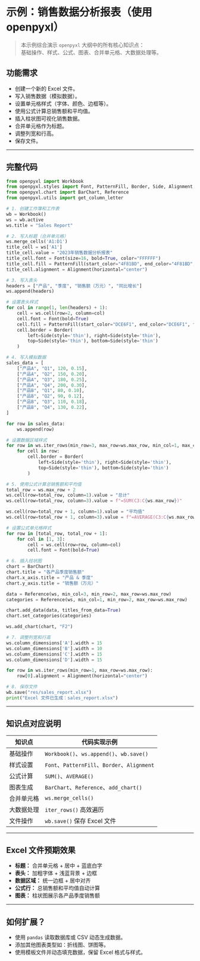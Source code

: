 
# 示例：销售数据分析报表（使用 openpyxl）

> 本示例综合演示 `openpyxl` 大纲中的所有核心知识点：  
> 基础操作、样式、公式、图表、合并单元格、大数据处理等。

## 功能需求

- 创建一个新的 Excel 文件。
- 写入销售数据（模拟数据）。
- 设置单元格样式（字体、颜色、边框等）。
- 使用公式计算总销售额和平均值。
- 插入柱状图可视化销售数据。
- 合并单元格作为标题。
- 调整列宽和行高。
- 保存文件。

---

## 完整代码

```python
from openpyxl import Workbook
from openpyxl.styles import Font, PatternFill, Border, Side, Alignment
from openpyxl.chart import BarChart, Reference
from openpyxl.utils import get_column_letter

# 1. 创建工作簿和工作表
wb = Workbook()
ws = wb.active
ws.title = "Sales Report"

# 2. 写入标题（合并单元格）
ws.merge_cells('A1:D1')
title_cell = ws['A1']
title_cell.value = "2023年销售数据分析报表"
title_cell.font = Font(size=16, bold=True, color="FFFFFF")
title_cell.fill = PatternFill(start_color="4F81BD", end_color="4F81BD", fill_type="solid")
title_cell.alignment = Alignment(horizontal="center")

# 3. 写入表头
headers = ["产品", "季度", "销售额（万元）", "同比增长"]
ws.append(headers)

# 设置表头样式
for col in range(1, len(headers) + 1):
    cell = ws.cell(row=2, column=col)
    cell.font = Font(bold=True)
    cell.fill = PatternFill(start_color="DCE6F1", end_color="DCE6F1", fill_type="solid")
    cell.border = Border(
        left=Side(style='thin'), right=Side(style='thin'),
        top=Side(style='thin'), bottom=Side(style='thin')
    )

# 4. 写入模拟数据
sales_data = [
    ["产品A", "Q1", 120, 0.15],
    ["产品A", "Q2", 150, 0.20],
    ["产品A", "Q3", 180, 0.25],
    ["产品A", "Q4", 200, 0.30],
    ["产品B", "Q1", 80, 0.10],
    ["产品B", "Q2", 90, 0.12],
    ["产品B", "Q3", 110, 0.18],
    ["产品B", "Q4", 130, 0.22],
]

for row in sales_data:
    ws.append(row)

# 设置数据区域样式
for row in ws.iter_rows(min_row=3, max_row=ws.max_row, min_col=1, max_col=4):
    for cell in row:
        cell.border = Border(
            left=Side(style='thin'), right=Side(style='thin'),
            top=Side(style='thin'), bottom=Side(style='thin')
        )

# 5. 使用公式计算总销售额和平均值
total_row = ws.max_row + 2
ws.cell(row=total_row, column=1).value = "总计"
ws.cell(row=total_row, column=3).value = f"=SUM(C3:C{ws.max_row})"

ws.cell(row=total_row + 1, column=1).value = "平均值"
ws.cell(row=total_row + 1, column=3).value = f"=AVERAGE(C3:C{ws.max_row})"

# 设置公式单元格样式
for row in [total_row, total_row + 1]:
    for col in [1, 3]:
        cell = ws.cell(row=row, column=col)
        cell.font = Font(bold=True)

# 6. 插入柱状图
chart = BarChart()
chart.title = "各产品季度销售额"
chart.x_axis.title = "产品 & 季度"
chart.y_axis.title = "销售额（万元）"

data = Reference(ws, min_col=3, min_row=2, max_row=ws.max_row)
categories = Reference(ws, min_col=1, min_row=2, max_row=ws.max_row)

chart.add_data(data, titles_from_data=True)
chart.set_categories(categories)

ws.add_chart(chart, "F2")

# 7. 调整列宽和行高
ws.column_dimensions['A'].width = 15
ws.column_dimensions['B'].width = 10
ws.column_dimensions['C'].width = 15
ws.column_dimensions['D'].width = 15

for row in ws.iter_rows(min_row=1, max_row=ws.max_row):
    row[0].alignment = Alignment(horizontal="center")

# 8. 保存文件
wb.save("res/sales_report.xlsx")
print("Excel 文件已生成：sales_report.xlsx")
```

---

## 知识点对应说明

| 知识点       | 代码实现示例                                |
|--------------|---------------------------------------------|
| 基础操作     | `Workbook()`、`ws.append()`、`wb.save()`    |
| 样式设置     | `Font`、`PatternFill`、`Border`、`Alignment` |
| 公式计算     | `SUM()`、`AVERAGE()`                         |
| 图表生成     | `BarChart`、`Reference`、`add_chart()`       |
| 合并单元格   | `ws.merge_cells()`                           |
| 大数据处理   | `iter_rows()` 高效遍历                      |
| 文件操作     | `wb.save()` 保存 Excel 文件                 |

---

## Excel 文件预期效果

- **标题：** 合并单元格 + 居中 + 蓝底白字  
- **表头：** 加粗字体 + 浅蓝背景 + 边框  
- **数据区域：** 统一边框 + 居中对齐  
- **公式行：** 总销售额和平均值自动计算  
- **图表：** 柱状图展示各产品季度销售额

---

## 如何扩展？

- 使用 `pandas` 读取数据库或 CSV 动态生成数据。
- 添加其他图表类型如：折线图、饼图等。
- 使用模板文件并动态填充数据，保留 Excel 格式与样式。
